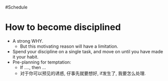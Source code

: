 #Schedule 
















# How to become disciplined
- A strong WHY.
    - But this motivating reason will have a limitation.
- Spend your discipline on a single task, and move on until you have made it your habit.
- Pre-planning for temptation:
    - If ...., then ...
    - 对于你可以预见的诱惑, 仔事先就要想好, if发生了, 我要怎么处理.




